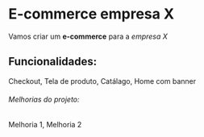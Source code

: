 # E-commerce empresa X

Vamos criar um **e-commerce** para a *empresa X* 

## Funcionalidades:

Checkout, Tela de produto, Catálago, Home com banner

###### Melhorias do projeto: 

Melhoria 1, Melhoria 2